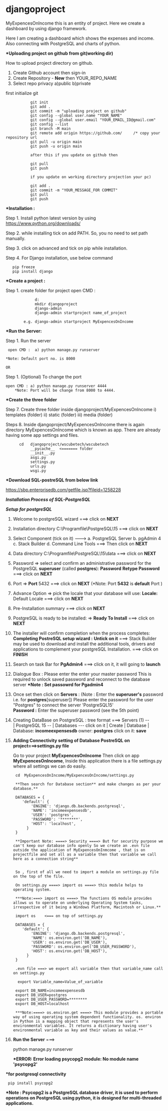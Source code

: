 # djangoproject

MyExpencesOnIncome this is an entity of project. Here we create a dashboard by using django framework.

Here I am creating a dashboard which shows the expenses and income. Also connecting with PostgreSQL and charts of python.

**\*Uploading project on github from git(working dir)**

How to upload project directory on github.

1. Create Github account then sign-in
2. Create Repository - **New** then YOUR_REPO_NAME
3. Select repo privacy a)public b)private

first initialize git

               git init
               git add .
               git commit -m "uploading project on github"
               git config --global user.name "YOUR_NAME"
               git config --global user.email "YOUR_EMAIL_ID@gmail.com"
               git config --list
               git branch -M main
               git remote add origin https://github.com/     /* copy your repository url
               git pull -u origin main
               git push -u origin main

               after this if you update on github then

               git pull
               git push

               if you update on working directory project(on your pc)

               git add .
               git commit -m "YOUR_MESSAGE_FOR COMMIT"
               git pull
               git push

**\*Installation :**

Step 1. Install python latest version by using https://www.python.org/downloads/

Step 2. while installing tick on add PATH. So, you no need to set path manually.

Step 3. click on advanced and tick on pip while installation.

Step 4. For Django installation, use below command

       pip freeze
       pip install django

**\*Create a project :**

Step 1. create folder for project
open CMD :

                 d:
                 mkdir djangoproject
                 django-admin
                 django-admin startproject name_of_project

            e.g. django-admin startproject MyExpencesOnIncome

**\*Run the Server:**

Step 1. Run the server

     open CMD :  a) python manage.py runserver

    *Note: Default port no. is 8000

    OR

Step 1. (Optional) To change the port

    open CMD : a) python manage.py runserver 4444
        *Note: Port will be change from 8000 to 4444.

**\*Create the three folder**

Step 7. Create three folder inside djangoproject/MyExpencesOnIncome
i) templates (folder)
ii) static (folder)
iii) media (folder)

Steps 8. Inside djangoproject/MyExpencesOnIncome there is again directory MyExpencesOnIncome which is known as app. There are already having some app settings and files.

          cd   djangoproject/wscubetech/wscubetech
               __pycache__  <======= folder
               __init__.py
               asgi.py
               settings.py
               urls.py
               wsgi.py

**\*Download SQL-postreSQL from below link**

https://sbp.enterprisedb.com/getfile.jsp?fileid=1258228

**_Installation Process of SQL-PostgreSQL_**

**_Setup for postgreSQL_**

1.  Welcome to postgreSQL wizard ===> click on **NEXT**
2.  Installation directory C:\Programfile\PostgreSQL\15 ===> click on **NEXT**
3.  Select Component (tick on it) ---> a. PostgreSQL Server
    b. pgAdmin 4
    c. Stack Builder
    d. Command Line Tools ===> Then click on **NEXT**

4.  Data directory C:\Programfile\PostgreSQL\15\data ===> click on **NEXT**
5.  Password => select and confirm an administrative password for the PostgreSQL **superuser** (called **postgres**):
    **Password**
    **Retype Password**
    ===> click on **NEXT**

6.  Port => **Port** 5432 ===> click on **NEXT** (\*Note: Port **5432** is **default** Port )
7.  Advance Option => pick the locale that your database will use:
    **Locale:** Default Locale
    ===> click on **NEXT**
8.  Pre-Installation summary ===> click on **NEXT**
9.  PostgreSQL is ready to be installed: => **Ready To Install** ===> click on **NEXT**
10. The installer will confirm completion when the process completes:
    **Completing PostreSQL setup wizard :**
    **Untick on it** ===> Stack Builder may be used to download and install the additional tools,
    drivers and applications to complement your postgreSQL Installation.
    ===> click on **FINISH**
11. Search on task Bar for **PgAdmin4** ===> click on it, it will going to **launch**
12. Dialogue Box : Please enter the enter your master password
    This is required to unlock saved password and reconnect to the database server
    **\*Note : Set passowrd for Pgadmin4**
13. Once set then click on **Servers** : (Note : Enter the **superuser's** password i.e. for **postgres**[superuser])
    Please enter the password for the user "Postgres" to connect the server 'PostgreSQL15'  
     **Password :** Enter the superuser password (see the 5th point)

14. Creating DataBase on PostgreSQL : tree format ===> Servers (1) --  
     |
    PostgreSQL 15 --
    |
    Databases --- click on it
    |
    Create
    |
    Database
    |
    Database: **incomeexpensesdb**
    owner: **postgres**
    click on it: **save**

15. **Adding Connectivity setting of Database PostreSQL on project===>settings.py file**

    Go to your project **MyExpencesOnIncome** Then click on app **MyExpencesOnIncome**, Inside this application there is a file
    settings.py where all settings we can do easily.

         cd  MyExpencesOnIncome/MyExpencesOnIncome/settings.py

         **Then search for Database section** and make changes as per your database.**

         DATABASES = {
            'default': {
                'ENGINE': 'django.db.backends.postgresql',
                'NAME': 'incomeexpensesdb',
                'USER': 'postgres',
                'PASSWORD': '********',
                'HOST': 'localhost',
              }
         }

         **Important Note: ====> Security ====> But for security purpose we can't keep our database info openly So we create an .evn file outside the application of MyExpencesOnInmcome , that is on projectfile and set all as a variable then that variable we call here as a connection string**


         So , first of all we need to import a module on settings.py file on the top of the file.

         On settings.py ====> import os ====> this module helps to operating system.

         ***Note:===> import os ====> The functions OS module provides allows us to operate on underlying Operating System tasks, irrespective of it being a Windows Platform, Macintosh or Linux.**

         import os    <=== on top of settings.py

         DATABASES = {
            'default': {
                'ENGINE': 'django.db.backends.postgresql',
                'NAME': os.environ.get('DB_NAME'),
                'USER': os.environ.get('DB_USER'),
                'PASSWORD': os.environ.get('DB_USER_PASSWORD'),
                'HOST': os.environ.get('DB_HOST'),
              }
         }

         .evn file ===> we export all variable then that variable_name call on settings.py

          export Variable_name=Value_of_variable

         export DB_NAME=incomeexpensesdb
         export DB_USER=postgres
         export DB_USER_PASSWORD=********
         export DB_HOST=localhost

         ***Note:====> os.environ.get ====> This module provides a portable way of using operating system dependent functionality. os. environ in Python is a mapping object that represents the user's environmental variables. It returns a dictionary having user's environmental variable as key and their values as value.**

16. **Run the Server** ===>

    python manage.py runserver

    **\*ERROR: Error loading psycopg2 module: No module name 'psycopg2'**

**\*for postgresql connectivity**

     pip install psycopg2

**\*Note : Psycopg2 is a PostgreSQL database driver, it is used to perform operations on PostgreSQL using python, it is designed for multi-threaded applications.**
